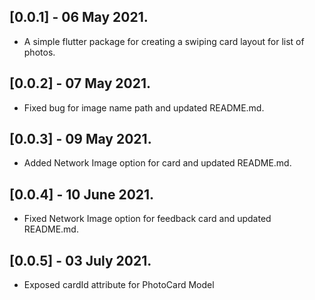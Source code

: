 ## [0.0.1] - 06 May 2021.

* A simple flutter package for creating a swiping card layout for list of photos.

## [0.0.2] - 07 May 2021.

* Fixed bug for image name path and updated README.md.

## [0.0.3] - 09 May 2021.

* Added Network Image option for card and updated README.md.

## [0.0.4] - 10 June 2021.

* Fixed Network Image option for feedback card and updated README.md.

## [0.0.5] - 03 July 2021.

* Exposed cardId attribute for PhotoCard Model